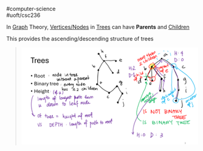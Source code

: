#computer-science  
#uoft/csc236 

In [Graph](Graph.md) Theory, [Vertices/Nodes](Vertex.md) in [Trees](Tree.md) can have **Parents** and [Children](.md)

This provides the ascending/descending structure of trees

>![Pasted image 20240618184536](attachments/Pasted%20image%2020240618184536.png)